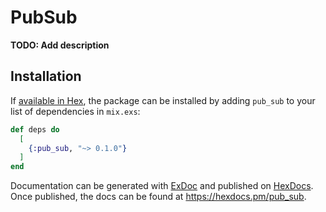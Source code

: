 # PubSub

**TODO: Add description**

## Installation

If [available in Hex](https://hex.pm/docs/publish), the package can be installed
by adding `pub_sub` to your list of dependencies in `mix.exs`:

```elixir
def deps do
  [
    {:pub_sub, "~> 0.1.0"}
  ]
end
```

Documentation can be generated with [ExDoc](https://github.com/elixir-lang/ex_doc)
and published on [HexDocs](https://hexdocs.pm). Once published, the docs can
be found at <https://hexdocs.pm/pub_sub>.

